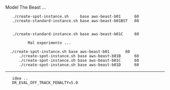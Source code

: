 Model The Beast ... 


       ./create-spot-instance.sh     base aws-beast-b01      60  
       ./create-standard-instance.sh base aws-beast-b01BST   60


       ./create-standard-instance.sh base aws-beast-b01C     60

              Mal experimento ... 

      ./create-spot-instance.sh base aws-beast-b01       60   
          ./create-spot-instance.sh base aws-beast-b01B      60 
          ./create-spot-instance.sh base aws-beast-b01C      60 
          ./create-spot-instance.sh base aws-beast-b01D      60 

------------------------------------------------


       idea ..
       DR_EVAL_OFF_TRACK_PENALTY=5.0
